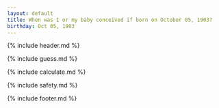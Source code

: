 ```yaml
---
layout: default
title: When was I or my baby conceived if born on October 05, 1903?
birthday: Oct 05, 1903
---
```


{% include header.md %}

{% include guess.md %}

{% include calculate.md %}

{% include safety.md %}

{% include footer.md %}



